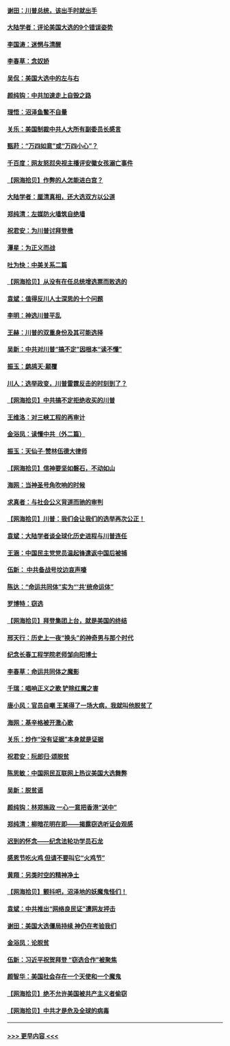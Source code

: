 #### [谢田：川普总统，该出手时就出手](../pages/nsc993/n12610905.md?t=12110251) 
#### [大陆学者：评论美国大选的9个错误姿势](../pages/nsc993/n12609586.md?t=12110251) 
#### [李国涛：迷惘与清醒](../pages/nsc993/n12607532.md?t=12110251) 
#### [李春草：念奴娇](../pages/nsc993/n12607083.md?t=12110251) 
#### [吴侃：美国大选中的左与右](../pages/nsc993/n12607054.md?t=12110251) 
#### [颜纯钩：中共加速走上自毁之路](../pages/nsc993/n12606473.md?t=12110251) 
#### [理悟：沼泽鱼鳖不自量](../pages/nsc993/n12606454.md?t=12110251) 
#### [关乐：美国制裁中共人大所有副委员长感言](../pages/nsc993/n12606442.md?t=12110251) 
#### [甄莳：“万四如意”或“万四小心”？](../pages/nsc993/n12606091.md?t=12110251) 
#### [千百度：网友怒怼央视主播评安徽女孩溺亡事件](../pages/nsc993/n12605370.md?t=12110251) 
#### [【网海拾贝】作弊的人怎能进白宫？](../pages/nsc993/n12603546.md?t=12110251) 
#### [大陆学者：厘清真相，还大选双方以公道](../pages/nsc993/n12603475.md?t=12110251) 
#### [郑纯清：左媒防火墙筑自绝墙](../pages/nsc993/n12602226.md?t=12110251) 
#### [祝君安：为川普讨拜登檄](../pages/nsc993/n12602199.md?t=12110251) 
#### [潭星：为正义而战](../pages/nsc993/n12600926.md?t=12110251) 
#### [吐为快：中美关系二篇](../pages/nsc993/n12600908.md?t=12110251) 
#### [【网海拾贝】从没有在任总统增选票而败选的](../pages/nsc993/n12600435.md?t=12110251) 
#### [袁斌：值得反川人士深思的十个问题](../pages/nsc993/n12600332.md?t=12110251) 
#### [李明：神选川普平乱](../pages/nsc993/n12599751.md?t=12110251) 
#### [王赫：川普的双重身份及其可能选择](../pages/nsc993/n12599723.md?t=12110251) 
#### [吴新：中共对川普“搞不定”因根本“读不懂”](../pages/nsc993/n12599502.md?t=12110251) 
#### [振玉：鹧鸪天‧颠覆](../pages/nsc993/n12599494.md?t=12110251) 
#### [川人：选举政变，川普雷霆反击的时刻到了？](../pages/nsc993/n12599291.md?t=12110251) 
#### [【网海拾贝】中共搞不定拒绝收买的川普](../pages/nsc993/n12598955.md?t=12110251) 
#### [王维洛：对三峡工程的再审计](../pages/nsc993/n12598436.md?t=12110251) 
#### [金浴凤：读懂中共（外二篇）](../pages/nsc993/n12597943.md?t=12110251) 
#### [振玉：天仙子‧赞林伍德大律师](../pages/nsc993/n12597929.md?t=12110251) 
#### [【网海拾贝】信神要坚如磐石，不动如山](../pages/nsc993/n12597901.md?t=12110251) 
#### [海网：当神圣号角吹响的时候](../pages/nsc993/n12595891.md?t=12110251) 
#### [求真者：与社会公义背道而驰的审判](../pages/nsc993/n12595868.md?t=12110251) 
#### [【网海拾贝】川普：我们会让我们的选举再次公正！](../pages/nsc993/n12594930.md?t=12110251) 
#### [袁斌：大陆学者谈全球化历史进程与川普连任](../pages/nsc993/n12594690.md?t=12110251) 
#### [王涵：中国民主党党员温起锋遣返中国后被捕](../pages/nsc993/n12594540.md?t=12110251) 
#### [伍新： 中共备战号坟边哀声嚎](../pages/nsc993/n12593086.md?t=12110251) 
#### [陈达：“命运共同体”实为“‘共’统命运体”](../pages/nsc993/n12590865.md?t=12110251) 
#### [罗博特：窃选](../pages/nsc993/n12590619.md?t=12110251) 
#### [【网海拾贝】拜登集团上台，就是美国的终结](../pages/nsc993/n12589725.md?t=12110251) 
#### [邢天行：历史上一夜“换头”的神奇男与那个时代](../pages/nsc993/n12589424.md?t=12110251) 
#### [纪念长春工程学院老师邹向阳博士](../pages/nsc993/n12585390.md?t=12110251) 
#### [李春草：命运共同体之魔影](../pages/nsc993/n12585026.md?t=12110251) 
#### [千瑞：唱响正义之歌 铲除红魔之害](../pages/nsc993/n12585002.md?t=12110251) 
#### [唐小风：官员自嘲 王某得了一场大病，我就叫他脱贫了](../pages/nsc993/n12584981.md?t=12110251) 
#### [海网：基辛格被开激心歌](../pages/nsc993/n12584946.md?t=12110251) 
#### [关乐：炒作“没有证据”本身就是证据](../pages/nsc993/n12583146.md?t=12110251) 
#### [祝君安：阮郎归‧颂脱贫](../pages/nsc993/n12583119.md?t=12110251) 
#### [陈思敏：中国网民互联网上热议美国大选舞弊](../pages/nsc993/n12582845.md?t=12110251) 
#### [吴新：脱贫谣](../pages/nsc993/n12580839.md?t=12110251) 
#### [颜纯钩：林郑施政 一心一意把香港“送中”](../pages/nsc993/n12580805.md?t=12110251) 
#### [郑纯清：柳暗花明在即——揭露窃选听证会观感](../pages/nsc993/n12580795.md?t=12110251) 
#### [迟到的怀念——纪念法轮功学员石龙](../pages/nsc993/n12580245.md?t=12110251) 
#### [感恩节吃火鸡  但请不要叫它“火鸡节”](../pages/nsc993/n12580252.md?t=12110251) 
#### [黄翔：另类时空的精神净土](../pages/nsc993/n12578638.md?t=12110251) 
#### [【网海拾贝】颤抖吧，沼泽地的妖魔鬼怪们！](../pages/nsc993/n12578552.md?t=12110251) 
#### [袁斌：中共推出“网络良民证”遭网友抨击](../pages/nsc993/n12578511.md?t=12110251) 
#### [谢田：美国大选僵局持续 神仍在考验我们](../pages/nsc993/n12577432.md?t=12110251) 
#### [金浴凤：论脱贫](../pages/nsc993/n12576386.md?t=12110251) 
#### [伍新：习近平祝贺拜登 “窃选合作”被聚焦](../pages/nsc993/n12576358.md?t=12110251) 
#### [颜智华：美国社会存在一个天使和一个魔鬼](../pages/nsc993/n12574299.md?t=12110251) 
#### [【网海拾贝】绝不允许美国被共产主义者偷窃](../pages/nsc993/n12573396.md?t=12110251) 
#### [【网海拾贝】中共才是危及全球的病毒](../pages/nsc993/n12571204.md?t=12110251) 

----
#### [ >>> 更早内容 <<< ](../indexes/nsc993-earlier.md)
